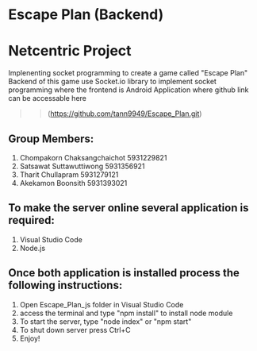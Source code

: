 # Escape Plan (Backend)
# Netcentric Project

Implenenting socket programming to create a game called "Escape Plan"
Backend of this game use Socket.io library to implement socket programming where the frontend is Android Application where github link can be accessable here
>> (https://github.com/tann9949/Escape_Plan.git)

## Group Members:
1. Chompakorn Chaksangchaichot 5931229821
2. Satsawat Suttawuttiwong 5931356921
3. Tharit Chullapram 5931279121
4. Akekamon Boonsith 5931393021

## To make the server online several application is required:
1. Visual Studio Code
2. Node.js

## Once both application is installed process the following instructions:
1. Open Escape_Plan_js folder in Visual Studio Code
2. access the terminal and type "npm install" to install node module
3. To start the server, type "node index" or "npm start"
4. To shut down server press Ctrl+C
5. Enjoy!
